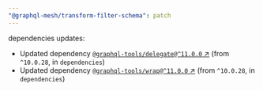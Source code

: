 ```yaml
---
"@graphql-mesh/transform-filter-schema": patch
---
```

dependencies updates:
  - Updated dependency [`@graphql-tools/delegate@^11.0.0` ↗︎](https://www.npmjs.com/package/@graphql-tools/delegate/v/11.0.0) (from `^10.0.28`, in `dependencies`)
  - Updated dependency [`@graphql-tools/wrap@^11.0.0` ↗︎](https://www.npmjs.com/package/@graphql-tools/wrap/v/11.0.0) (from `^10.0.28`, in `dependencies`)
